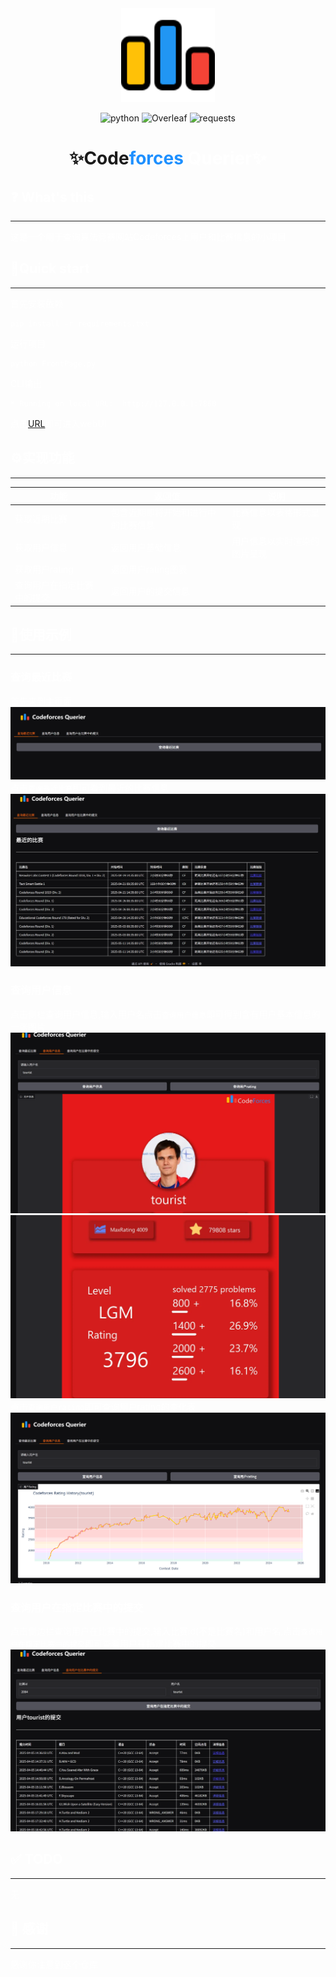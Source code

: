 <div align=center>

<img width="150" height="150" src="resources/icons/icons8-codeforces-96.png"/>

</div>

<div align=center>

![python](https://img.shields.io/badge/Python->=3.10-blue)
![Overleaf](https://img.shields.io/badge/Gradio-5.24.0-gold)
![requests](https://img.shields.io/badge/requests-2.32.3-orange)
</div>

<div align=center>

# ✨Code<font color=DodgerBlue>forces<font color=white> Querier✨


</div>

<div align=center>
</div>

## ❓ What's this

---

这是一个用于查询算法竞赛网站Codeforces上用户和比赛信息的小项目

## 🚀Quick start

---

首先安装依赖
```shell
pip install -r requirements.txt
```
运行项目
```shell
python FrontPage.py
```
CLI输出
```shell
* Running on local URL:  http://127.0.0.1:7860
```
点击[URL](http://127.0.0.1:7860)即可进入webUI

## ⚙️实现功能

---

| 功能 | 返回值 | 说明  |
| --- | --- |-----|
|获取近期比赛|包含近期即将开始和进行中的比赛信息|比赛信息以表格形式呈现|
|获取用户信息|返回用户基础信息|用户信息以实时渲染的图片呈现|
|获取用户rating|返回用户rating图表||
|查询用户在指定比赛中的提交|返回用户的提交信息||

## 🌰使用示例

--- 
### 查询最近比赛
首先来到主页面
![img.png](resources/example/contest_info.png)
点击`查询最近比赛`即可看到最近的比赛信息
![img.png](resources/example/recent_contest.png)
### 查询用户信息
点击侧栏查询用户信息,输入用户名点击`查询用户信息`即可得到含有用户基本信息的一张图片
![img.png](resources/example/user_info.png)![img.png](resources/example/user_info1.png)
点击`查询用户rating`即可查询用户rating的变化表
![img.png](resources/example/rating.png)

### 查询用户在指定比赛中的提交
点击侧边栏查询用户在比赛中的提交,输入比赛id(不是比赛名)和用户名,点击`查询用户在指定比赛中的提交`即可查看用户在指定比赛中的提交
![img.png](resources/example/submission.png)

## ✅ TODO

---

无
## 💐 感谢

---
感谢你注意到这个仓库